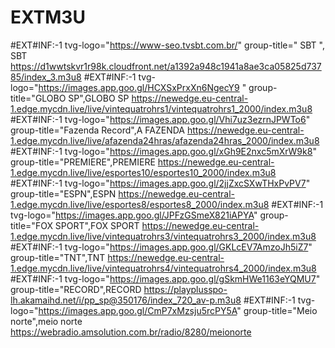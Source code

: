 # EXTM3U

#EXT#INF:-1 tvg-logo="https://www-seo.tvsbt.com.br/"
group-title=" SBT ", SBT
https://d1wwtskvr1r98k.cloudfront.net/a1392a948c1941a8ae3ca05825d73785/index_3.m3u8
#EXT#INF:-1 tvg-logo="https://images.app.goo.gl/HCXSxPrxXn6NgecY9 "
group-title="GLOBO SP",GLOBO SP
https://newedge.eu-central-1.edge.mycdn.live/live/vintequatrohrs1/vintequatrohrs1_2000/index.m3u8
#EXT#INF:-1 tvg-logo="https://images.app.goo.gl/Vhi7uz3ezrnJPWTo6"
group-title="Fazenda Record",A FAZENDA 
https://newedge.eu-central-1.edge.mycdn.live/live/afazenda24hras/afazenda24hras_2000/index.m3u8
#EXT#INF:-1 tvg-logo="https://images.app.goo.gl/xGh9E2nxc5mXrW9k8"
group-title="PREMIERE",PREMIERE
https://newedge.eu-central-1.edge.mycdn.live/live/esportes10/esportes10_2000/index.m3u8
#EXT#INF:-1 tvg-logo="https://images.app.goo.gl/2jjZxcSXwTHxPvPV7"
group-title="ESPN",ESPN
https://newedge.eu-central-1.edge.mycdn.live/live/esportes8/esportes8_2000/index.m3u8
#EXT#INF:-1 tvg-logo="https://images.app.goo.gl/JPFzGSmeX821iAPYA"
group-title="FOX SPORT",FOX SPORT
https://newedge.eu-central-1.edge.mycdn.live/live/vintequatrohrs3/vintequatrohrs3_2000/index.m3u8
#EXT#INF:-1 tvg-logo="https://images.app.goo.gl/GKLcEV7AmzoJh5iZ7"
group-title="TNT",TNT
https://newedge.eu-central-1.edge.mycdn.live/live/vintequatrohrs4/vintequatrohrs4_2000/index.m3u8
#EXT#INF:-1 tvg-logo="https://images.app.goo.gl/gSkmHWe1163eYQMU7"
group-title="RECORD",RECORD 
https://playplusspo-lh.akamaihd.net/i/pp_sp@350176/index_720_av-p.m3u8
#EXT#INF:-1 tvg-logo="https://images.app.goo.gl/CmP7xMzsju5rcPY5A"
group-title="Meio norte",meio norte
https://webradio.amsolution.com.br/radio/8280/meionorte
